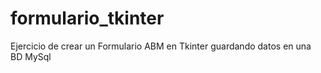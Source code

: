 # formulario_tkinter
Ejercicio de crear un Formulario ABM en Tkinter guardando datos en una BD MySql
